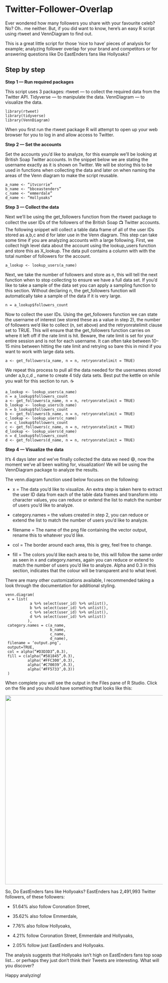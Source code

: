 # Twitter-Follower-Overlap

Ever wondered how many followers you share with your favourite celeb? No? Oh.. me neither. But, if you did want to know, here’s an easy R script using rtweet and VennDiagram to find out.

This is a great little script for those ‘nice to have’ pieces of analysis for example; analyzing follower overlap for your brand and competitors or for answering questions like Do EastEnders fans like Hollyoaks? 

## Step by step


**Step 1 — Run required packages**


This script uses 3 packages:
rtweet — to collect the required data from the Twitter API.
Tidyverse — to manipulate the data.
VennDiagram — to visualize the data.


```
library(rtweet)
library(tidyverse)
library(VennDiagram)
```

When you first run the rtweet package R will attempt to open up your web browser for you to log in and allow access to Twitter.

**Step 2 — Set the accounts**


Set the accounts you’d like to analyze, for this example we’ll be looking at British Soap Twitter accounts. In the snippet below we are stating the username exactly as it is shown on Twitter. We will be storing this to be used in functions when collecting the data and later on when naming the areas of the Venn diagram to make the script reusable.

```
a_name <- “itvcorrie”
b_name <- “bbceastenders”
c_name <- “emmerdale”
d_name <- “Hollyoaks”
```

**Step 3 — Collect the data**

Next we’ll be using the get_followers function from the rtweet package to collect the user IDs of the followers of the British Soap 📺 Twitter accounts.
The following snippet will collect a table data frame of all of the user IDs stored as a,b,c and d for later use in the Venn diagram.
This step can take some time if you are analyzing accounts with a large following. First, we collect high level data about the account using the lookup_users function and store this as X_lookup. The data pull contains a column with with the total number of followers for the account.

```
a_lookup <- lookup_users(a_name)
```

Next, we take the number of followers and store as n, this will tell the next function when to stop collecting to ensure we have a full data set. If you’d like to take a sample of the data set you can apply a sampling function to this section. Without declaring n, the get_followers function will automatically take a sample of the data if it is very large.

```
n = a_lookup$followers_count
```

Now to collect the user IDs. Using the get_followers function we can state the username of interest (we stored these as a value in step 2), the number of followers we’d like to collect (n, set above) and the retryonratelimit clause set to TRUE. This will ensure that the get_followers function carries on where it left off if the rate limit is hit. Beware, the rate limit is set for your entire session and is not for each username. It can often take between 10–15 mins between hitting the rate limit and retrying so bare this in mind if you want to work with large data sets.

```
a <- get_followers(a_name, n = n, retryonratelimit = TRUE)
```

We repeat this process to pull all the data needed for the usernames stored under a,b,c,d _ name to create 4 tidy data sets.
Best put the kettle on while you wait for this section to run. ☕


```
a_lookup <- lookup_users(a_name)
n = a_lookup$followers_count
a <- get_followers(a_name, n = n, retryonratelimit = TRUE)
b_lookup <- lookup_users(b_name)
n = b_lookup$followers_count
b <- get_followers(b_name, n = n, retryonratelimit = TRUE)
c_lookup <- lookup_users(c_name)
n = c_lookup$followers_count
c <- get_followers(c_name, n = n, retryonratelimit = TRUE)
d_lookup <- lookup_users(d_name)
n = d_lookup$followers_count
d <- get_followers(d_name, n = n, retryonratelimit = TRUE)
```


**Step 4 — Visualize the data**


It’s 4 days later and we’ve finally collected the data we need 😄, now the moment we’ve all been waiting for, visualization!
We will be using the VennDiagram package to analyze the results.

The venn.diagram function used below focuses on the following:

- x = The data you’d like to visualize. An extra step is taken here to extract the user ID data from each of the table data frames and transform into character values, you can reduce or extend the list to match the number of users you’d like to analyze.


- category.names = the values created in step 2, you can reduce or extend the list to match the number of users you’d like to analyze.


- filename = The name of the png file containing the vector output, rename this to whatever you’d like.


- col = The border around each area, this is grey, feel free to change.


- fill = The colors you’d like each area to be, this will follow the same order as seen in x and category.names, again you can reduce or extend to match the number of users you’d like to analyze. Alpha and 0.3 in this section, indicates that the colour will be transparent and to what level.

There are many other customizations available, I recommended taking a look through the documentation for additional styling.

```
venn.diagram(
 x = list(
           a %>% select(user_id) %>% unlist(),
           b %>% select(user_id) %>% unlist(),
           c %>% select(user_id) %>% unlist(),
           d %>% select(user_id) %>% unlist()
          ),
 category.names = c(a_name,
                    b_name,
                    c_name,
                    d_name),
 filename = ‘output.png’,
 output=TRUE,
 col = alpha(“#D3D3D3”,0.3),
 fill = c(alpha(“#581845”,0.3), 
          alpha(‘#FFC300’,0.3), 
          alpha(‘#C70039’,0.3),
          alpha(‘#FF5733’,0.3))
 )
 ```
 
 When complete you will see the output in the Files pane of R Studio. Click on the file and you should have something that looks like this:
 
 
 <img width="605" alt="" src="https://miro.medium.com/max/1400/1*QOWbtGzaGxLyHCzX1yXFIA.jpeg">
 
 
So, Do EastEnders fans like Hollyoaks?
EastEnders has 2,491,993 Twitter followers, of these followers:

- 51.64% also follow Coronation Street,

- 35.62% also follow Emmerdale,

- 7.76% also follow Hollyoaks,

- 4.21% follow Coronation Street, Emmerdale and Hollyoaks,

- 2.05% follow just EastEnders and Hollyoaks.

The analysis suggests that Hollyoaks isn’t high on EastEnders fans top soap list… or perhaps they just don’t think their Tweets are interesting.
What will you discover?


Happy analyzing!
